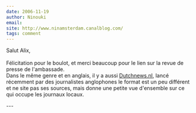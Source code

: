 ```yaml
---
date: 2006-11-19
author: Ninouki
email: 
site: http://www.ninamsterdam.canalblog.com/
tags: comment
---
```


<p>Salut Alix,<br />
<br />
Félicitation pour le boulot, et merci beaucoup pour le lien sur la revue de presse de l'ambassade.<br />
Dans le même genre et en anglais, il y a aussi <a href="http://dutchnews.nl/">Dutchnews.nl</a>, lancé récemment par des journalistes anglophones le format est un peu différent et ne site pas ses sources, mais donne une petite vue d'ensemble sur ce qui occupe les journaux locaux.</p>
---